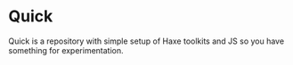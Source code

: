 # Quick
Quick is a repository with simple setup of Haxe toolkits and JS so you have something for experimentation.
